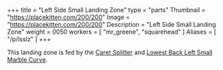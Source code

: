 +++
title = "Left Side Small Landing Zone"
type = "parts"
Thumbnail = "https://placekitten.com/200/200"
Image = "https://placekitten.com/200/200"
Description = "Left Side Small Landing Zone"
weight = 0050
workers = [
   "mr_greene",
   "squarehead"
]
Aliases = [
   "/p/lsslz"
]
+++

This landing zone is fed by the [Caret Splitter](/p/cs/) and [Lowest Back Left Small Marble Curve](/p/lblsmc).